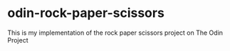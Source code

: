 # odin-rock-paper-scissors
This is my implementation of the rock paper scissors project on The Odin Project

